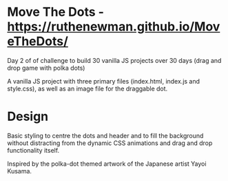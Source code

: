 # Move The Dots - https://ruthenewman.github.io/MoveTheDots/
Day 2 of  of challenge to build 30 vanilla JS projects over 30 days (drag and drop game with polka dots)

A vanilla JS project with three primary files (index.html, index.js and style.css), as well as an image file
for the draggable dot.

# Design
Basic styling to centre the dots and header and to fill the background without distracting from the dynamic CSS animations 
and drag and drop functionality itself.

Inspired by the polka-dot themed artwork of the Japanese artist Yayoi Kusama.
